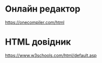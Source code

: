 # Онлайн редактор
https://onecompiler.com/html
# HTML довідник
https://www.w3schools.com/html/default.asp
